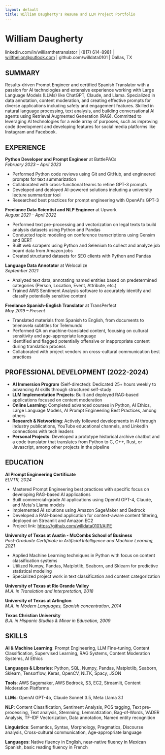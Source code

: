 ```yaml
---
layout: default
title: William Daugherty's Resume and LLM Project Portfolio
---
```


# William Daugherty
linkedin.com/in/williamthetranslator | (817) 614-8981 | willthelion@outlook.com | github.com/willdata0101 | Dallas, TX

## SUMMARY
Results-driven Prompt Engineer and certified Spanish Translator with a passion for AI technologies and extensive experience working with Large Language Models (LLMs) like ChatGPT, Claude, and Llama. Specialized in data annotation, content moderation, and creating effective prompts for diverse applications including safety and engagement features. Skilled in natural language processing, text analysis, and building conversational AI agents using Retrieval Augmented Generation (RAG). Committed to leveraging AI technologies for a wide array of purposes, such as improving code development and developing features for social media platforms like Instagram and Facebook.

## EXPERIENCE

**Python Developer and Prompt Engineer** at BattlePACs  
*February 2023 – April 2023*
- Performed Python code reviews using Git and GitHub, and engineered prompts for text summarization
- Collaborated with cross-functional teams to refine GPT-3 prompts
- Developed and deployed AI-powered solutions including a university lecture summarizer tool
- Researched best practices for prompt engineering with OpenAI's GPT-3

**Freelance Data Scientist and NLP Engineer** at Upwork  
*August 2021 – April 2022*
- Performed text pre-processing and vectorization on legal texts to build analysis datasets using Python and Pandas
- Conducted topic modeling on conference transcriptions using Gensim and BERT
- Built web scrapers using Python and Selenium to collect and analyze job board data from Amazon.jobs
- Created structured datasets for SEO clients with Python and Pandas

**Language Data Annotator** at Welocalize  
*September 2021*
- Analyzed text data, annotating named entities based on predetermined categories (Person, Location, Event, Attribute, etc.)
- Trained AWS Sentiment Analysis software to accurately identify and classify potentially sensitive content

**Freelance Spanish-English Translator** at TransPerfect  
*May 2019 – Present*
- Translated materials from Spanish to English, from documents to telenovela subtitles for Telemundo
- Performed QA on machine-translated content, focusing on cultural sensitivity and age-appropriate language
- Identified and flagged potentially offensive or inappropriate content during translation process
- Collaborated with project vendors on cross-cultural communication best practices

## PROFESSIONAL DEVELOPMENT (2022-2024)
- **AI Immersion Program** (Self-directed): Dedicated 25+ hours weekly to advancing AI skills through structured self-study
- **LLM Implementation Projects**: Built and deployed RAG-based applications focused on content moderation
- **Online Learning**: Completed advanced courses in Python, AI Ethics, Large Language Models, AI Prompt Engineering Best Practices, among others
- **Research & Networking**: Actively followed developments in AI through industry publications, YouTube educational channels, and LinkedIn connections with tech leaders
- **Personal Projects**: Developed a prototype historical archive chatbot and a code translator that translates from Python to C, C++, Rust, or Javascript, among other projects in the pipeline

## EDUCATION

**AI Prompt Engineering Certificate**  
*ELVTR, 2024*
- Mastered Prompt Engineering best practices with specific focus on developing RAG-based AI applications
- Built commercial-grade AI applications using OpenAI GPT-4, Claude, and Meta's Llama models
- Implemented AI solutions using Amazon SageMaker and Bedrock
- Developed a RAG-based application for context-aware content filtering, deployed on Streamlit and Amazon EC2
- Project link: https://github.com/willdata0101/AIPE

**University of Texas at Austin - McCombs School of Business**  
*Post-Graduate Certificate in Artificial Intelligence and Machine Learning, 2021*
- Applied Machine Learning techniques in Python with focus on content classification systems
- Utilized Numpy, Pandas, Matplotlib, Seaborn, and Sklearn for predictive statistical modeling
- Specialized project work in text classification and content categorization

**University of Texas at Rio Grande Valley**  
*M.A. in Translation and Interpretation, 2018*

**University of Texas at Arlington**  
*M.A. in Modern Languages, Spanish concentration, 2014*

**Texas Christian University**  
*B.A. in Hispanic Studies & Minor in Education, 2009*

## SKILLS

**AI & Machine Learning**: Prompt Engineering, LLM Fine-tuning, Content Classification, Supervised Learning, RAG Systems, Content Moderation Systems, AI Ethics

**Languages & Libraries**: Python, SQL, Numpy, Pandas, Matplotlib, Seaborn, Sklearn, Tensorflow, Keras, OpenCV, NLTK, Spacy, JSON

**Tools**: AWS Sagemaker, AWS Bedrock, S3, EC2, Streamlit, Content Moderation Platforms

**LLMs**: OpenAI GPT-4o, Claude Sonnet 3.5, Meta Llama 3.1

**NLP**: Content Classification, Sentiment Analysis, POS tagging, Text pre-processing, Text analysis, Stemming, Lemmatization, Bag-of-Words, VADER Analysis, TF-IDF Vectorization, Data annotation, Named entity recognition

**Linguistics**: Semantics, Syntax, Morphology, Pragmatics, Discourse analysis, Cross-cultural communication, Age-appropriate language

**Languages**: Native fluency in English, near-native fluency in Mexican Spanish, basic reading fluency in French
